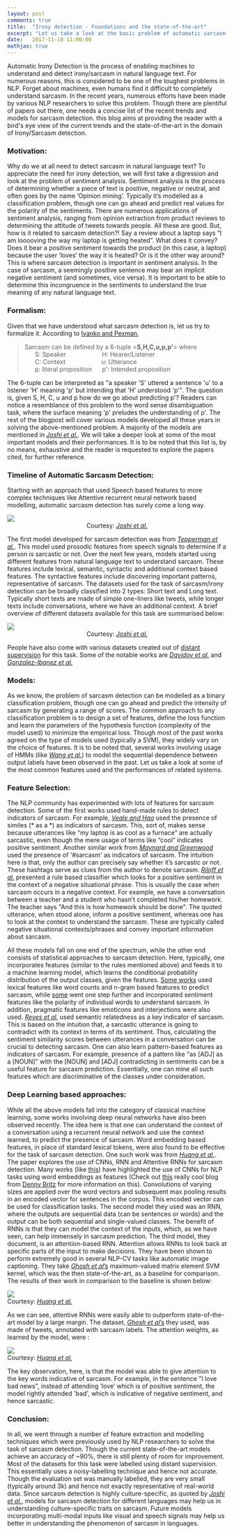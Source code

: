 ```yaml
---
layout: post
comments: true
title:  "Irony detection - Foundations and the state-of-the-art"
excerpt: "Let us take a look at the basic problem of automatic sarcasm detection and do a short literature survey. The goal is to provide an overall knowledge of the recent trends and the current state-of-the-art in the domain of Irony/Sarcasm detection"
date:   2017-11-18 11:00:00
mathjax: true
---
```


<!-- 
<svg width="800" height="200">
	<rect width="800" height="200" style="fill:rgb(98,51,20)" />
	<rect width="20" height="50" x="20" y="100" style="fill:rgb(189,106,53)" />
	<rect width="20" height="50" x="760" y="30" style="fill:rgb(77,175,75)" />
	<rect width="10" height="10" x="400" y="60" style="fill:rgb(225,229,224)" />
</svg>
 -->

Automatic Irony Detection is the process of enabling machines to understand and detect irony/sarcasm in natural language text. For numerous reasons, this is considered to be one of the toughest problems in NLP. Forget about machines, even humans find it difficult to completely understand sarcasm. In the recent years, numerous efforts have been made by various NLP researchers to solve this problem. Though there are plentiful of papers out there, one needs a concise list of the recent trends and models for sarcasm detection. this blog aims at providing the reader with a bird's eye view of the current trends and the state-of-the-art in the domain of Irony/Sarcasm detection. 

### Motivation:

Why do we at all need to detect sarcasm in natural language text? To appreciate the need for irony detection, we will first take a digression and look at the problem of sentiment analysis. Sentiment analysis is the process of determining whether a piece of text is positive, negative or neutral, and often goes by the name ‘Opinion mining’. Typically it’s modelled as a classification problem, though one can go ahead and predict real values for the polarity of the sentiments. There are numerous applications of sentiment analysis, ranging from opinion extraction from product reviews to determining the attitude of tweets towards people. All these are good. But, how is it related to sarcasm detection?! Say a review about a laptop says “I am looooving the way my laptop is getting heated”.  What does it convey? Does it bear a positive sentiment towards the product (in this case, a laptop) because the user ‘loves’ the way it is heated? Or is it the other way around? This is where sarcasm detection is important in sentiment analysis. In the case of sarcasm, a seemingly positive sentence may bear an implicit negative sentiment (and sometimes, vice versa). It is important to be able to determine this incongruence in the sentiments to understand the true meaning of any natural language text.

### Formalism:

Given that we have understood what sarcasm detection is, let us try to formalize it. According to [Ivanko and Pexman](http://www.tandfonline.com/doi/abs/10.1207/S15326950DP3503_2), 
>Sarcasm can be defined by a 6-tuple <**S,H,C,u,p,p'**> where  
>&nbsp;&nbsp;&nbsp;&nbsp;&nbsp;&nbsp;S: Speaker &nbsp;&nbsp;&nbsp;&nbsp;&nbsp;&nbsp;&nbsp;&nbsp;&nbsp;&nbsp;&nbsp;&nbsp;&nbsp;&nbsp;&nbsp;&nbsp;&nbsp;&nbsp;&nbsp; H: Hearer/Listener  
>&nbsp;&nbsp;&nbsp;&nbsp;&nbsp;&nbsp;C: Context &nbsp;&nbsp;&nbsp;&nbsp;&nbsp;&nbsp;&nbsp;&nbsp;&nbsp;&nbsp;&nbsp;&nbsp;&nbsp;&nbsp;&nbsp;&nbsp;&nbsp;&nbsp;&nbsp; u: Utterance  
>&nbsp;&nbsp;&nbsp;&nbsp;&nbsp;&nbsp;p: literal proposition &nbsp;&nbsp;&nbsp;&nbsp; p': Intended proposition  

The 6-tuple can be interpreted as "a speaker 'S' uttered a sentence 'u' to a listener 'H' meaning 'p' but intending that 'H' understood 'p'". The question is, given S, H, C, u and p how do we go about predicting p'? Readers can notice a resemblance of this problem to the word sense disambiguation task, where the surface meaning 'p' preludes the understanding of p'. The rest of the blogpost will cover various models developed all these years in solving the above-mentioned problem. A majority of the models are mentioned in [*Joshi et al.*](https://arxiv.org/abs/1602.03426). We will take a deeper look at some of the most important models and their performances. It is to be noted that this list is, by no means, exhaustive and the reader is requested to explore the papers cited, for further reference.

### Timeline of Automatic Sarcasm Detection:
Starting with an approach that used Speech based features to more complex techniques like Attentive recurrent neural network based modelling, automatic sarcasm detection has surely come a long way. 

<div class="imgcap">
<img src="/images/trends_in_sarcasmdetec.JPG" style="display:block; margin-left: auto; margin-right: auto;">
	<div class="thecap" style="text-align:center;"> Courtesy: <a href="https://arxiv.org/abs/1602.03426" target="_blank"> <i> Joshi et al.</i> </a> </div>
</div>

The first model developed for sarcasm detection was from [*Tepperman et al.*](http://ict.usc.edu/pubs/Yeah%20Right-%20Sarcasm%20Recognition%20for%20Spoken%20Dialogue%20Systems.pdf). This model used prosodic features from speech signals to determine if a person is sarcastic or not. Over the next few years, models started using different features from  natural language text to understand sarcasm. These features include lexical, semantic, syntactic and additional context based features. The syntactive features include discovering important patterns, representative of sarcasm. The datasets used for the task of sarcasm/irony detection can be broadly classified into 2 types: Short text and Long text. Typically short texts are made of simple one-liners like tweets, while longer texts include conversations, where we have an additional context. A brief overview of different datasets available for this task are summarised below:

<div class="imgcap">
<img src="/images/datasets.JPG" style="display:block; margin-left: auto; margin-right: auto;">
	<div class="thecap" style="text-align:center;"> Courtesy: <a href="https://arxiv.org/abs/1602.03426" target="_blank"> <i> Joshi et al.</i> </a> </div>
</div>

People have also come with various datasets created out of [distant supervision](https://www.google.com/url?sa=t&rct=j&q=&esrc=s&source=web&cd=8&cad=rja&uact=8&ved=0ahUKEwily4iThMnXAhVL9mMKHYEjB9cQFghbMAc&url=https%3A%2F%2Fhazyresearch.github.io%2Fsnorkel%2Fblog%2Fweak_supervision.html&usg=AOvVaw1J2xzepcnBZ7ZZvlqMhD_f) for this task. Some of the notable works are [*Davidov et al.*](http://people.seas.harvard.edu/~orentsur/papers/conll10.pdf) and [*Gonzalez-Ibanez et al.*](https://www.google.com/url?sa=t&rct=j&q=&esrc=s&source=web&cd=1&cad=rja&uact=8&ved=0ahUKEwiexrj5g8nXAhUFy2MKHfVbBh4QFggoMAA&url=http%3A%2F%2Fciteseerx.ist.psu.edu%2Fviewdoc%2Fdownload%3Fdoi%3D10.1.1.207.5253%26rep%3Drep1%26type%3Dpdf&usg=AOvVaw3TiC7L_1qYmvOpAJXPT7oV)

### Models:

As we know, the problem of sarcasm detection can be modelled as a binary classification problem, though one can go ahead and predict the intensity of sarcasm by generating a range of scores. The common approach to any classification problem is to design a set of features, define the loss function and learn the parameters of the hypothesis function (complexity of the model used) to minimize the empirical loss. Though most of the past works agreed on the type of models used (typically a SVM), they widely vary on the choice of features. It is to be noted that, several works involving usage of HMMs (like [*Wang et al.*](https://www.google.com/url?sa=t&rct=j&q=&esrc=s&source=web&cd=2&cad=rja&uact=8&ved=0ahUKEwi9u87glMnXAhUDKGMKHYjGBDkQFgg0MAE&url=http%3A%2F%2Fdl.acm.org%2Fcitation.cfm%3Fid%3D2960891&usg=AOvVaw01DUJcykZkf5K83aK-LpSc)) to model the sequential dependence between output labels have been observed in the past. Let us take a look at some of the most common features used and the performances of related systems.

### Feature Selection:

The NLP community has experimented with lots of features for sarcasm detection. Some of the first works used hand-made rules to detect indicators of sarcasm. For example, [*Veale and Hao*](https://www.semanticscholar.org/paper/Detecting-Ironic-Intent-in-Creative-Comparisons-Veale-Hao/acdba2f56e70184e5af9318b075d1980460470b2) used the presence of similes (* as a *) as indicators of sarcasm. This, sort of, makes sense because utterances like “my laptop is as cool as a furnace” are actually sarcastic, even though the mere usage of terms like “cool” indicates positive sentiment. Another similar work from [*Maynard and Greenwood*](https://www.google.com/url?sa=t&rct=j&q=&esrc=s&source=web&cd=1&cad=rja&uact=8&ved=0ahUKEwiZ8NClhsnXAhXGMGMKHXMdCdQQFggoMAA&url=https%3A%2F%2Fgate.ac.uk%2Fsale%2Flrec2014%2Farcomem%2Fsarcasm.pdf&usg=AOvVaw3x36YPgwho9O9tUKbvhGjB) used the presence of '#sarcasm' as indicators of sarcasm. The intuition here is that, only the author can precisely say whether it’s sarcastic or not. These hashtags serve as clues from the author to denote sarcasm. [*Riloff et al.*](https://www.google.com/url?sa=t&rct=j&q=&esrc=s&source=web&cd=1&cad=rja&uact=8&ved=0ahUKEwjTk9TLhsnXAhVRwWMKHXCvBxYQFggoMAA&url=https%3A%2F%2Fwww.cs.utah.edu%2F~riloff%2Fpdfs%2Fofficial-emnlp13-sarcasm.pdf&usg=AOvVaw0r86ArRt8o48Rx6MTNXUaP) presented a rule based classifier which looks for a positive sentiment in the context of a negative situational phrase. This is usually the case when sarcasm occurs in a negative context. For example, we have a conversation between a teacher and a student who hasn’t completed his/her homework. The teacher says "And this is how homework should be done". The quoted utterance, when stood alone, inform a positive sentiment, whereas one has to look at the context to understand the sarcasm. These are typically called negative situational contexts/phrases and convey important information about sarcasm.  

All these models fall on one end of the spectrum, while the other end consists of statistical approaches to sarcasm detection. Here, typically, one incorporates features (similar to the rules mentioned above) and feeds it to a machine learning model, which learns the conditional probability distribution of the output classes, given the features. [Some works](https://www.google.com/url?sa=t&rct=j&q=&esrc=s&source=web&cd=1&cad=rja&uact=8&ved=0ahUKEwiAr8iLiMnXAhUW3GMKHbKwCWoQFggtMAA&url=https%3A%2F%2Flink.springer.com%2Farticle%2F10.1007%2Fs10579-012-9196-x&usg=AOvVaw1tu5TMqAVjv0fSCgSImmS0) used lexical features like word counts and n-gram based features to predict sarcasm, while [some](https://www.google.com/url?sa=t&rct=j&q=&esrc=s&source=web&cd=1&cad=rja&uact=8&ved=0ahUKEwiexrj5g8nXAhUFy2MKHfVbBh4QFggoMAA&url=http%3A%2F%2Fciteseerx.ist.psu.edu%2Fviewdoc%2Fdownload%3Fdoi%3D10.1.1.207.5253%26rep%3Drep1%26type%3Dpdf&usg=AOvVaw3TiC7L_1qYmvOpAJXPT7oV) went one step further and incorporated sentiment features like the polarity of individual words to understand sarcasm. In addition, pragmatic features like emoticons and interjections were also used. [*Reyes et al.*](https://dl.acm.org/citation.cfm?id=2215319) used semantic relatedness as a key indicator of sarcasm. This is based on the intuition that, a sarcastic utterance is going to contradict with its context in terms of its sentiment. Thus, calculating the sentiment similarity scores between utterances in a conversation can be crucial to detecting sarcasm. One can also learn pattern-based features as indicators of sarcasm. For example, presence of a pattern like "as [ADJ] as a [NOUN]" with the [NOUN] and [ADJ] contradicting in sentiments can be a useful feature for sarcasm prediction. Essentially, one can mine all such features which are discriminative of the classes under consideration. 

### Deep Learning based approaches:

While all the above models fall into the category of classical machine learning, some works involving deep neural networks have also been observed recently. The idea here is that one can understand the context of a conversation using a recurrent neural network and use the context learned, to predict the presence of sarcasm. Word embedding based features, in place of standard lexical tokens, were also found to be effective for the task of sarcasm detection. One such work was from [*Huang et al.*](https://link.springer.com/chapter/10.1007/978-3-319-56608-5_45). The paper explores the use of CNNs, RNN and Attentive RNNs for sarcasm detection. Many works (like [this](https://www.google.com/url?sa=t&rct=j&q=&esrc=s&source=web&cd=1&cad=rja&uact=8&ved=0ahUKEwimh9eplcnXAhUILmMKHZlDAEEQFggtMAA&url=http%3A%2F%2Fwww.aclweb.org%2Fanthology%2FD14-1181&usg=AOvVaw30IZcbN8tX8UF_jNFNiqNr)) have highlighted the use of CNNs for NLP tasks using word embeddings as features (Check out [this](https://www.google.com/url?sa=t&rct=j&q=&esrc=s&source=web&cd=1&cad=rja&uact=8&ved=0ahUKEwjU_vrAlcnXAhUI5mMKHRrWBBoQFggtMAA&url=http%3A%2F%2Fwww.wildml.com%2F2015%2F11%2Funderstanding-convolutional-neural-networks-for-nlp%2F&usg=AOvVaw1DjE0EXcwCJP49vUn7_H_C) really cool blog from [Denny Britz](http://www.wildml.com/about/) for more information on this). Convolutions of varying sizes are applied over the word vectors and subsequent max pooling results in an encoded vector for sentences in the corpus. This encoded vector can be used for classification tasks. The second model they used was an RNN, where the outputs are sequential data (can be sentences or words) and the output can be both sequential and single-valued classes. The benefit of RNNs is that they can model the context of the inputs, which, as we have seen, can help immensely in sarcasm prediction. The third model, they document, is an attention-based RNN. Attention allows RNNs to look back at specific parts of the input to make decisions. They have been shown to perform extremely good in several NLP-CV tasks like automatic image captioning. They take [*Ghosh et al*’s](https://www.google.com/url?sa=t&rct=j&q=&esrc=s&source=web&cd=1&cad=rja&uact=8&ved=0ahUKEwiHz8uklsnXAhUV9mMKHZvXCQ8QFggoMAA&url=http%3A%2F%2Fwww.emnlp2015.org%2Fproceedings%2FEMNLP%2Fpdf%2FEMNLP116.pdf&usg=AOvVaw3gkMiyz18Jz6RE8AWPAVD0) maximum-valued matrix element SVM kernel, which was the then state-of-the-art, as a baseline for comparison. The results of their work in comparison to the baseline is shown below:

<div class="imgcap">
<img src="/assets/rl/preview.jpeg">
	<div class="thecap"> Courtesy: <a href="https://link.springer.com/chapter/10.1007/978-3-319-56608-5_45" target="_blank"> <i> Huang et al.</i> </a> </div>
</div>

As we can see, attentive RNNs were easily able to outperform state-of-the-art model by a large margin. The dataset, [*Ghosh et al*’s](https://www.google.com/url?sa=t&rct=j&q=&esrc=s&source=web&cd=1&cad=rja&uact=8&ved=0ahUKEwiHz8uklsnXAhUV9mMKHZvXCQ8QFggoMAA&url=http%3A%2F%2Fwww.emnlp2015.org%2Fproceedings%2FEMNLP%2Fpdf%2FEMNLP116.pdf&usg=AOvVaw3gkMiyz18Jz6RE8AWPAVD0) they used, was made of tweets, annotated with sarcasm labels. The attention weights, as learned by the model, were :

<div class="imgcap">
<img src="/assets/rl/preview.jpeg">
	<div class="thecap"> Courtesy: <a href="https://link.springer.com/chapter/10.1007/978-3-319-56608-5_45" target="_blank"> <i> Huang et al.</i> </a> </div>
</div>

The key observation, here, is that the model was able to give attention to the key words indicative of sarcasm. For example, in the sentence "I love bad news", instead of attending ‘love’ which is of positive sentiment, the model rightly attended 'bad', which is indicative of negative sentiment, and hence sarcastic.

### Conclusion:

In all, we went through a number of feature extraction and modelling techniques which were previously used by NLP researchers to solve the task of sarcasm detection. Though the current state-of-the-art models achieve an accuracy of ~90%, there is still plenty of room for improvement. Most of the datasets for this task were labelled using distant supervision. This essentially uses a noisy-labelling technique and hence not accurate. Though the evaluation set was manually labelled, they are very small (typically around 3k) and hence not exactly representative of real-world data. Since sarcasm detection is highly culture-specific, as quoted by [*Joshi et al.*](https://arxiv.org/abs/1602.03426), models for sarcasm detection for different languages may help us in understanding culture-specific traits on sarcasm. Future models incorporating multi-modal inputs like visual and speech signals may help us better in understanding the phenomenon of sarcasm in languages. 

